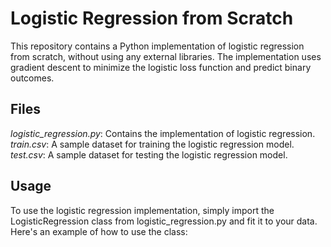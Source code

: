 # Logistic Regression from Scratch
This repository contains a Python implementation of logistic regression from scratch, without using any external libraries. The implementation uses gradient descent to minimize the logistic loss function and predict binary outcomes.

## Files

*logistic_regression.py*: Contains the implementation of logistic regression.
*train.csv*: A sample dataset for training the logistic regression model.
*test.csv*: A sample dataset for testing the logistic regression model.

## Usage
To use the logistic regression implementation, simply import the LogisticRegression class from logistic_regression.py and fit it to your data. Here's an example of how to use the class:
